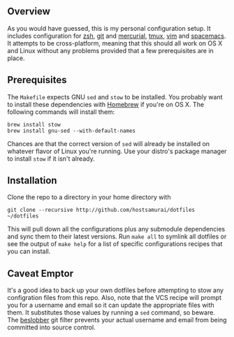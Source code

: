 ## Overview

As you would have guessed, this is my personal configuration setup. It includes
configuration for [zsh](http://www.zsh.org/), [git](http://git-scm.com/) and
[mercurial](), [tmux](https://tmux.github.io/), [vim](http://www.vim.org) and
[spacemacs](https://github.com/syl20bnr/spacemacs). It attempts to be
cross-platform, meaning that this should all work on OS X and Linux without any
problems provided that a few prerequisites are in place.

## Prerequisites

The `Makefile` expects GNU `sed` and `stow` to be installed. You probably want
to install these dependencies with [Homebrew](http://brew.sh/) if you're on OS
X. The following commands will install them:

```shell
brew install stow
brew install gnu-sed --with-default-names
```

Chances are that the correct version of `sed` will already be installed on
whatever flavor of Linux you're running. Use your distro's package manager to
install `stow` if it isn't already.

## Installation

Clone the repo to a directory in your home directory with

```shell
git clone --recursive http://github.com/hostsamurai/dotfiles ~/dotfiles
```

This will pull down all the configurations plus any submodule dependencies and
sync them to their latest versions. Run `make all` to symlink all dotfiles or
see the output of `make help` for a list of specific configurations recipes that
you can install.

## Caveat Emptor

It's a good idea to back up your own dotfiles before attempting to stow any
configration files from this repo. Also, note that the VCS recipe will prompt
you for a username and email so it can update the appropriate files with them.
It substitutes those values by running a `sed` command, so beware. The
[beslobber](http://github.com/hostsamurai/dotfiles/tree/master/lib/beslobber)
git filter prevents your actual username and email from being committed into
source control.
